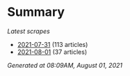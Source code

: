 # Summary
*Latest scrapes*
* [2021-07-31](https://github.com/nuuuwan/news_lk/blob/data/news_lk.2021-07-31.json) (113 articles)
* [2021-08-01](https://github.com/nuuuwan/news_lk/blob/data/news_lk.2021-08-01.json) (37 articles)

*Generated at 08:09AM, August 01, 2021*